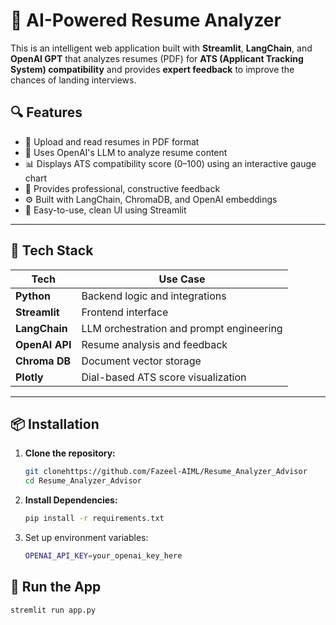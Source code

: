 # 🚀 AI-Powered Resume Analyzer

This is an intelligent web application built with **Streamlit**, **LangChain**, and **OpenAI GPT** that analyzes resumes (PDF) for **ATS (Applicant Tracking System) compatibility** and provides **expert feedback** to improve the chances of landing interviews.

## 🔍 Features

- 📄 Upload and read resumes in PDF format
- 🤖 Uses OpenAI's LLM to analyze resume content
- 📊 Displays ATS compatibility score (0–100) using an interactive gauge chart
- 🧠 Provides professional, constructive feedback
- ⚙️ Built with LangChain, ChromaDB, and OpenAI embeddings
- 💬 Easy-to-use, clean UI using Streamlit

---

## 🧰 Tech Stack

| Tech            | Use Case                          |
|-----------------|-----------------------------------|
| **Python**      | Backend logic and integrations    |
| **Streamlit**   | Frontend interface                |
| **LangChain**   | LLM orchestration and prompt engineering |
| **OpenAI API**  | Resume analysis and feedback      |
| **Chroma DB**   | Document vector storage           |
| **Plotly**      | Dial-based ATS score visualization |

---

## 📦 Installation

1. **Clone the repository:**
   ```bash
   git clonehttps://github.com/Fazeel-AIML/Resume_Analyzer_Advisor
   cd Resume_Analyzer_Advisor
2. **Install Dependencies:**
   ```bash
   pip install -r requirements.txt
3. Set up environment variables:
   ```bash
   OPENAI_API_KEY=your_openai_key_here

## 🚀 Run the App
```bash
stremlit run app.py
